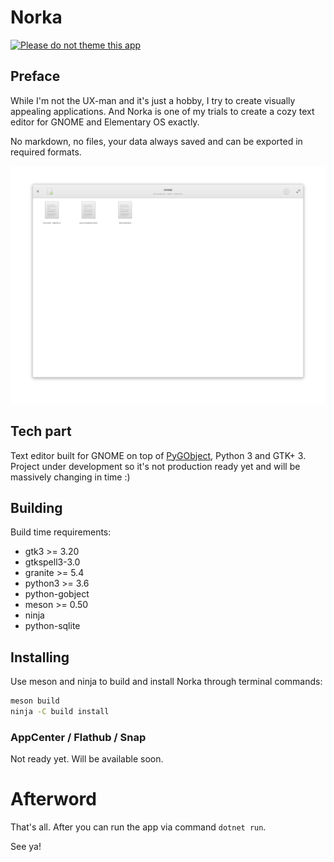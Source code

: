 # Norka

 [![Please do not theme this app](https://stopthemingmy.app/badge.svg)](https://stopthemingmy.app) 

## Preface

While I'm not the UX-man and it's just a hobby, I try to create visually appealing applications. And Norka is one of my trials to create a cozy text editor for GNOME and Elementary OS exactly. 

No markdown, no files, your data always saved and can be exported in required formats.

![Norka](data/images/app_screenshot.png)

## Tech part

Text editor built for GNOME on top of [PyGObject](https://pygobject.readthedocs.io/en/latest/), Python 3 and GTK+ 3. Project under development so it's not production ready yet and will be massively changing in time :)


## Building

Build time requirements:

- gtk3 >= 3.20
- gtkspell3-3.0
- granite >= 5.4
- python3 >= 3.6
- python-gobject
- meson >= 0.50
- ninja
- python-sqlite

## Installing

Use meson and ninja to build and install Norka through terminal commands:

```bash
meson build
ninja -C build install
```

### AppCenter / Flathub / Snap 

Not ready yet. Will be available soon.


# Afterword

That's all. After you can run the app via command `dotnet run`.

See ya!

